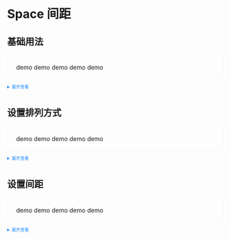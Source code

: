 <style>
    .example{
        border: 1px solid #f5f5f5;
        border-radius: 5px;
        padding:20px
    }
 
    details > summary:first-of-type {
        font-size: 10px;
        padding: 8px 0;
        cursor: pointer;
        color: #1989fa;
    }
</style>

# Space 间距

## 基础用法

<div class="example">
    <div>
    <y-space>
      <y-button>demo</y-button>
      <y-button>demo</y-button>
      <y-button>demo</y-button>
      <y-button>demo</y-button>
      <y-button>demo</y-button>
    </y-space>
    </div>
</div>


<details>
<summary>展开查看</summary>

```vue
<template>
  <div class="example">
    <div>
    <y-space>
      <y-button>demo</y-button>
      <y-button>demo</y-button>
      <y-button>demo</y-button>
      <y-button>demo</y-button>
      <y-button>demo</y-button>
    </y-space>
    </div>
</div>
</template>
```

</details>


## 设置排列方式

<div class="example">
    <div>
    <y-space inline="true">
      <y-button>demo</y-button>
      <y-button>demo</y-button>
      <y-button>demo</y-button>
      <y-button>demo</y-button>
      <y-button>demo</y-button>
    </y-space>
    </div>
</div>


<details>
<summary>展开查看</summary>

```vue
<template>
  <div class="example">
    <div>
    <y-space inline="true">
      <y-button>demo</y-button>
      <y-button>demo</y-button>
      <y-button>demo</y-button>
      <y-button>demo</y-button>
      <y-button>demo</y-button>
    </y-space>
    </div>
</div>
</template>
```

</details>


## 设置间距

<div class="example">
    <div>
    <y-space size="[10,10]">
      <y-button>demo</y-button>
      <y-button>demo</y-button>
      <y-button>demo</y-button>
      <y-button>demo</y-button>
      <y-button>demo</y-button>
    </y-space>
    </div>
</div>


<details>
<summary>展开查看</summary>

```vue
<template>
  <div class="example">
    <div>
    <y-space  size="[10,10]">
      <y-button>demo</y-button>
      <y-button>demo</y-button>
      <y-button>demo</y-button>
      <y-button>demo</y-button>
      <y-button>demo</y-button>
    </y-space>
    </div>
</div>
</template>
```

</details>
